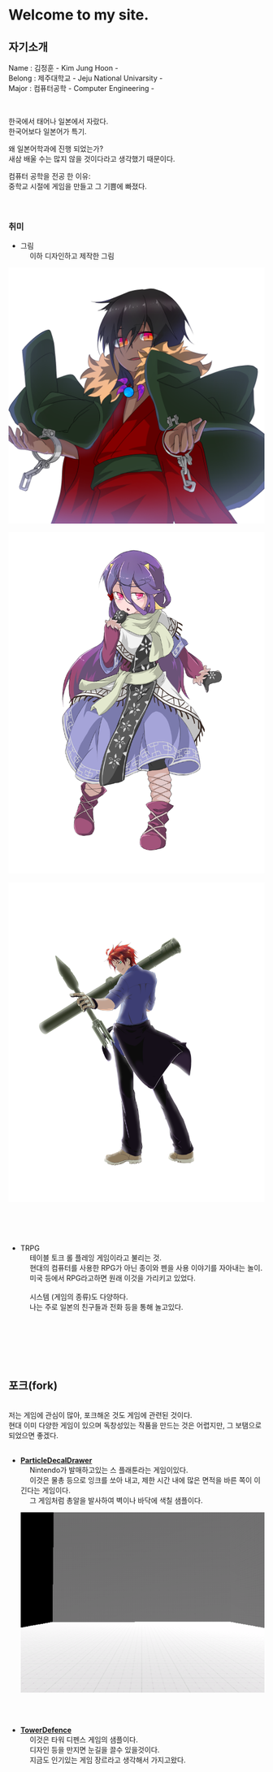 # Welcome to my site.

## 자기소개
 Name : 김정훈 - Kim Jung Hoon -<br>
 Belong : 제주대학교 - Jeju National Univarsity -<br>
 Major : 컴퓨터공학 - Computer Engineering -<br>

<br>

한국에서 태어나 일본에서 자랐다.<br>
한국어보다 일본어가 특기.

왜 일본어학과에 진행 되었는가? <br>
새삼 배울 수는 많지 않을 것이다라고 생각했기 때문이다.<br>

컴퓨터 공학을 전공 한 이유:<br>
 중학교 시절에 게임을 만들고 그 기쁨에 빠졌다.
<br>
<br>
<br>

### 취미
* 그림 <br>
   &emsp; 이하 디자인하고 제작한 그림
<p><img src="/images/shiki_icon.png" alt="picture_1" /></p> 
<p><img src="/images/kyo.png" alt="picture_2" ></p> 
<p><img src="/images/taiga_Color.png" alt="picture_3" /></p> 

<br>
<br>
<br>

* TRPG <br>
 &emsp; 테이블 토크 롤 플레잉 게임이라고 불리는 것.  
 &emsp; 현대의 컴퓨터를 사용한 RPG가 아닌 종이와 펜을 사용 이야기를 자아내는 놀이.  
 &emsp; 미국 등에서 RPG라고하면 원래 이것을 가리키고 있었다. <br><br> 
 &emsp; 시스템 (게임의 종류)도 다양하다.  
 &emsp; 나는 주로 일본의 친구들과 전화 등을 통해 놀고있다.

<br>
<br>
<br>
<br>
<br>

 ## 포크(fork)
<br>
저는 게임에 관심이 많아, 포크해온 것도 게임에 관련된 것이다.<br>
현대 이미 다양한 게임이 있으며 독창성있는 작품을 만드는 것은 어렵지만, 그 보탬으로 되었으면 좋겠다.

<br>
<br>

 * <b>[ParticleDecalDrawer](https://github.com/44Chick/ParticleDecalDrawer) </b><br>
    &emsp; Nintendo가 발매하고있는 스 플래툰라는 게임이있다.  
    &emsp; 이것은 물총 등으로 잉크를 쏘아 내고, 제한 시간 내에 많은 면적을 바른 쪽이 이긴다는 게임이다.  
   &emsp;  그 게임처럼 총알을 발사하여 벽이나 바닥에 색칠 샘플이다.

   <p><img src="/images/paintdraw.gif" alt="picture_3" /></p> 

<br>
<br>

* <b>[TowerDefence](https://github.com/44Chick/TowerDefense)</b> <br>
    &emsp; 이것은 타워 디펜스 게임의 샘플이다.<br>
    &emsp; 디자인 등을 만지면 눈길을 끌수 있을것이다.<br>
    &emsp; 지금도 인기있는 게임 장르라고 생각해서 가지고왔다.<br>